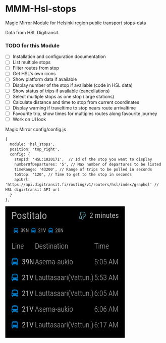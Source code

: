 # MMM-Hsl-stops
Magic Mirror Module for Helsinki region public transport stops-data

Data from HSL Digitransit.


### TODO for this Module

- [ ] Installation and configuration documentation
- [ ] List multiple stops
- [ ] Filter routes from stop
- [ ] Get HSL's own icons
- [ ] Show platform data if available
- [ ] Display number of the stop if available (code in HSL data)
- [ ] Show status of trips if available (cancellations)
- [ ] Select multiple stops as one stop (large stations)
- [ ] Calculate distance and time to stop from current coordinates
- [ ] Display warning if traveltime to stop nears route arrivaltime
- [ ] Favourite trip, show times for multiples routes along favourite journey
- [ ] Work on UI look

Magic Mirror config/config.js
```
{
  module: 'hsl_stops',
  position: 'top_right',
  config: {
    stopId: 'HSL:1020171',  // Id of the stop you want to display
    numberOfDepartures: '5', // Max number of departures to be listed
    timeRange: '43200', // Range of trips to be polled in seconds
    toStop: '120', // Time to get to the stop in seconds 
    apiUrl: 'https://api.digitransit.fi/routing/v1/routers/hsl/index/graphql' // HSL digirtransit API url
  }
},
```
![alt tag](https://raw.githubusercontent.com/0EQUALIZERO/MMM-Hsl-stops/master/images/screenshot.png)
